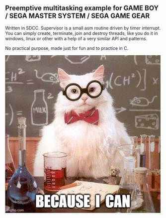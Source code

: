 Preemptive multitasking example for GAME BOY / SEGA MASTER SYSTEM / SEGA GAME GEAR
----------------------------------------------------------------------------------

Written in SDCC. Supervisor is a small asm routine driven by timer interrupt. 
You can simply create, terminate, join and destroy threads, like you do it in 
windows, linux or other with a help of a very similar API and patterns.

No practical purpose, made just for fun and to practice in C.

![because i can](/logo.png)
